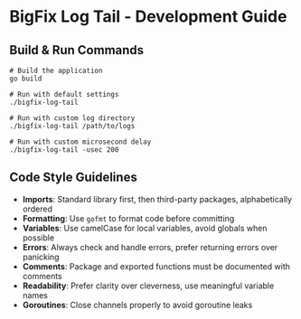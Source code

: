 # BigFix Log Tail - Development Guide

## Build & Run Commands
```
# Build the application
go build

# Run with default settings
./bigfix-log-tail

# Run with custom log directory
./bigfix-log-tail /path/to/logs

# Run with custom microsecond delay
./bigfix-log-tail -usec 200
```

## Code Style Guidelines
- **Imports**: Standard library first, then third-party packages, alphabetically ordered
- **Formatting**: Use `gofmt` to format code before committing
- **Variables**: Use camelCase for local variables, avoid globals when possible
- **Errors**: Always check and handle errors, prefer returning errors over panicking
- **Comments**: Package and exported functions must be documented with comments
- **Readability**: Prefer clarity over cleverness, use meaningful variable names
- **Goroutines**: Close channels properly to avoid goroutine leaks

